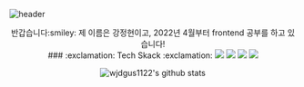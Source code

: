 ![header](https://capsule-render.vercel.app/api?type=waving&color=0:FCBAD3,100:AA96DA&&height=300&section=header&text=JeongHyeon%20Github&fontColor=FFFFFF&fontSize=70)

<div align ="center">
반갑습니다:smiley:
제 이름은 강정현이고, 2022년 4월부터 frontend 공부를 하고 있습니다!
 <div display="flex">
<div width=50%>
### :exclamation: Tech Skack :exclamation:
<img src="https://img.shields.io/badge/html5-E34F26?style=for-the-badge&logo=html5&logoColor=white"> <img src="https://img.shields.io/badge/css-1572B6?style=for-the-badge&logo=css3&logoColor=white"> <img src="https://img.shields.io/badge/javascript-F7DF1E?style=for-the-badge&logo=javascript&logoColor=black"> <img src="https://img.shields.io/badge/react-61DAFB?style=for-the-badge&logo=react&logoColor=black">
 </div> 
  <div width=50%>
   
 ![wjdgus1122's github stats](https://github-readme-stats.vercel.app/api?username=wjdgus1122&show_icons=true)
   
   </div> 
  </div>
</div>



